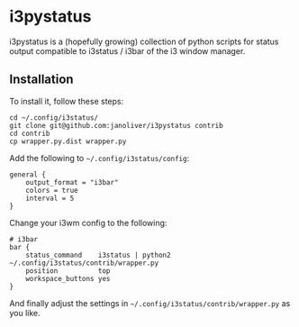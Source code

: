 # i3pystatus

i3pystatus is a (hopefully growing) collection of python scripts for 
status output compatible to i3status / i3bar of the i3 window manager.

## Installation

To install it, follow these steps:

    cd ~/.config/i3status/
    git clone git@github.com:janoliver/i3pystatus contrib
    cd contrib
    cp wrapper.py.dist wrapper.py

Add the following to `~/.config/i3status/config`:

    general {
        output_format = "i3bar"
        colors = true
        interval = 5
    }

Change your i3wm config to the following:

    # i3bar
    bar {
        status_command    i3status | python2 ~/.config/i3status/contrib/wrapper.py
        position          top
        workspace_buttons yes
    }

And finally adjust the settings in `~/.config/i3status/contrib/wrapper.py`
as you like. 
